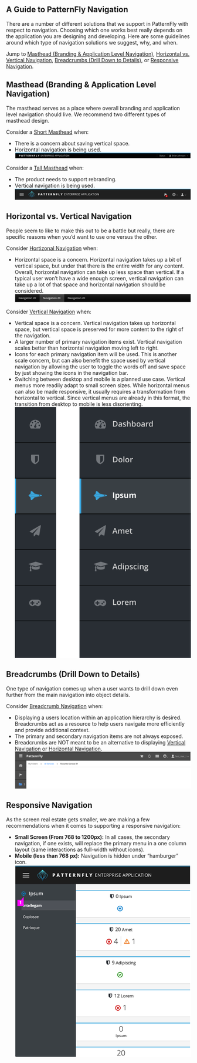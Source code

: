 ## A Guide to PatternFly Navigation
There are a number of different solutions that we support in PatternFly with respect to navigation. Choosing which one works best really depends on the application you are designing and developing. Here are some guidelines around which type of navigation solutions we suggest, why, and when.

Jump to [Masthead (Branding & Application Level Navigation)](#masthead), [Horizontal vs. Vertical Navigation](#horizontalvertical), [Breadcrumbs (Drill Down to Details)](#breadcrumbs), or [Responsive Navigation](#responsive).


## Masthead (Branding & Application Level Navigation)
The masthead serves as a place where overall branding and application level navigation should live. We recommend two different types of masthead design.

Consider a [Short Masthead](http://www.patternfly.org/pattern-library/application-framework/masthead/) when:
* There is a concern about saving vertical space.
* Horizontal navigation is being used.
![masthead](img/short-masthead.png)

Consider a [Tall Masthead](http://www.patternfly.org/pattern-library/application-framework/masthead/) when:
* The product needs to support rebranding.
* Vertical navigation is being used.
![masthead](img/tall-masthead.png)

## Horizontal vs. Vertical Navigation
People seem to like to make this out to be a battle but really, there are specific reasons when you’d want to use one versus the other.

Consider [Hortizonal Navigation](http://www.patternfly.org/pattern-library/navigation/horizontal-navigation/) when:
* Horizontal space is a concern. Horizontal navigation takes up a bit of vertical space, but under that there is the entire width for any content. Overall, horizontal navigation can take up less space than vertical. If a typical user won’t have a wide enough screen, vertical navigation can take up a lot of that space and horizontal navigation should be considered.
![horizontalvertical](img/horizontal-nav.png)

Consider [Vertical Navigation](http://www.patternfly.org/pattern-library/navigation/vertical-navigation/) when:
* Vertical space is a concern. Vertical navigation takes up horizontal space, but vertical space is preserved for more content to the right of the navigation.
* A larger number of primary navigation items exist. Vertical navigation scales better than horizontal navigation moving left to right.
* Icons for each primary navigation item will be used. This is another scale concern, but can also benefit the space used by vertical navigation by allowing the user to toggle the words off and save space by just showing the icons in the navigation bar.
* Switching between desktop and mobile is a planned use case. Vertical menus more readily adapt to small screen sizes. While horizontal menus can also be made responsive, it usually requires a transformation from horizontal to vertical. Since vertical menus are already in this format, the transition from desktop to mobile is less disorienting.
![horizontalvertical](img/vertical-nav.png)

## Breadcrumbs (Drill Down to Details)
One type of navigation comes up when a user wants to drill down even further from the main navigation into object details.

Consider [Breadcrumb Navigation](http://www.patternfly.org/pattern-library/navigation/breadcrumbs/) when:
* Displaying a users location within an application hierarchy is desired. Breadcrumbs act as a resource to help users navigate more efficiently and provide additional context.
* The primary and secondary navigation items are not always exposed.
* Breadcrumbs are NOT meant to be an alternative to displaying [Vertical Navigation](http://www.patternfly.org/pattern-library/navigation/vertical-navigation/) or [Horizontal Navigation](http://www.patternfly.org/pattern-library/navigation/horizontal-navigation/).
![breadcrumbs](img/breadcrumbs.png)

## Responsive Navigation
As the screen real estate gets smaller, we are making a few recommendations when it comes to supporting a responsive navigation:
* **Small Screen (From 768 to 1200px):** In all cases, the secondary navigation, if one exists, will replace the primary menu in a one column layout (same 	interactions as full-width without icons).
* **Mobile (less than 768 px):** Navigation is hidden under “hamburger” icon.
![responsivenav](img/responsive-nav.png)
